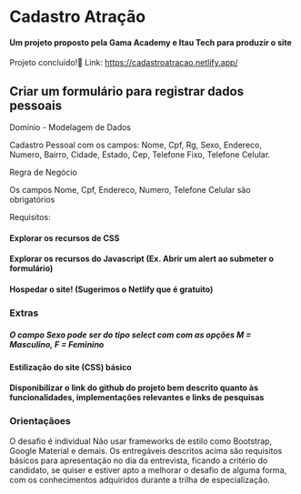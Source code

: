 # Cadastro Atração

#### Um projeto proposto pela Gama Academy e Itau Tech para produzir o site

Projeto concluido!🚀
Link: https://cadastroatracao.netlify.app/

## Criar um formulário para registrar dados pessoais
Domínio - Modelagem de Dados

Cadastro Pessoal com os campos: Nome, Cpf, Rg, Sexo, Endereco, Numero, Bairro, Cidade, Estado, Cep, Telefone Fixo, Telefone Celular.

Regra de Negócio

Os campos Nome, Cpf, Endereco, Numero, Telefone Celular são obrigatórios

Requisitos:
#### Explorar os recursos de CSS

#### Explorar os recursos do Javascript (Ex. Abrir um alert ao submeter o formulário)

#### Hospedar o site! (Sugerimos o Netlify que é gratuito)

### Extras
##### O campo Sexo pode ser do tipo select com com as opções M = Masculino, F = Feminino

#### Estilização do site (CSS) básico

#### Disponibilizar o link do github do projeto bem descrito quanto às funcionalidades, implementações relevantes e links de pesquisas

### Orientaçãoes
O desafio é individual
Não usar frameworks de estilo como Bootstrap, Google Material e demais.
Os entregáveis descritos acima são requisitos básicos para apresentação no dia da entrevista, ficando a critério do candidato, se quiser e estiver apto a melhorar o desafio de alguma forma, com os conhecimentos adquiridos durante a trilha de especialização.
